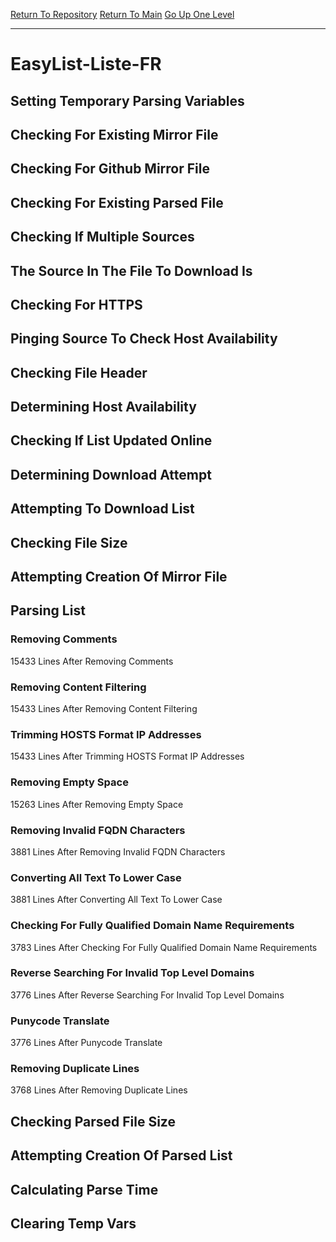 [Return To Repository](https://github.com/deathbybandaid/piholeparser/)
[Return To Main](https://github.com/deathbybandaid/piholeparser/blob/master/RecentRunLogs/Mainlog.md)
[Go Up One Level](https://github.com/deathbybandaid/piholeparser/blob/master/RecentRunLogs/TopLevelScripts/30-Processing-External-Blacklists.md)
____________________________________
# EasyList-Liste-FR
## Setting Temporary Parsing Variables
## Checking For Existing Mirror File
## Checking For Github Mirror File
## Checking For Existing Parsed File
## Checking If Multiple Sources
## The Source In The File To Download Is
## Checking For HTTPS
## Pinging Source To Check Host Availability
## Checking File Header
## Determining Host Availability
## Checking If List Updated Online
## Determining Download Attempt
## Attempting To Download List
## Checking File Size
## Attempting Creation Of Mirror File
## Parsing List
### Removing Comments
15433 Lines After Removing Comments
### Removing Content Filtering
15433 Lines After Removing Content Filtering
### Trimming HOSTS Format IP Addresses
15433 Lines After Trimming HOSTS Format IP Addresses
### Removing Empty Space
15263 Lines After Removing Empty Space
### Removing Invalid FQDN Characters
3881 Lines After Removing Invalid FQDN Characters
### Converting All Text To Lower Case
3881 Lines After Converting All Text To Lower Case
### Checking For Fully Qualified Domain Name Requirements
3783 Lines After Checking For Fully Qualified Domain Name Requirements
### Reverse Searching For Invalid Top Level Domains
3776 Lines After Reverse Searching For Invalid Top Level Domains
### Punycode Translate
3776 Lines After Punycode Translate
### Removing Duplicate Lines
3768 Lines After Removing Duplicate Lines
## Checking Parsed File Size
## Attempting Creation Of Parsed List
## Calculating Parse Time
## Clearing Temp Vars
